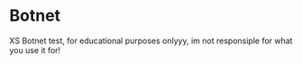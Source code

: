# Botnet
XS Botnet test, for educational purposes onlyyy, im not responsiple for what you use it for!
